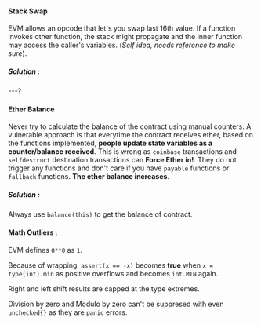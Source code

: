 #### Stack Swap

EVM allows an opcode that let's you swap last 16th value. If a function invokes other function, the stack might propagate and the inner function may access the caller's variables. (*Self idea, needs reference to make sure*).

##### Solution : 

---?

#### Ether Balance

Never try to calculate the balance of the contract using manual counters. A vulnerable approach is that everytime the contract receives ether, based on the functions implemented, **people update state variables as a counter/balance received**. This is wrong as `coinbase` transactions and `selfdestruct` destination transactions can **Force Ether in!**. They do not trigger any functions and don't care if you have `payable` functions or `fallback` functions. **The ether balance increases**.

##### Solution : 

Always use `balance(this)` to get the balance of contract.

#### Math Outliers : 

EVM defines `0**0` as `1`.

Because of wrapping, `assert(x == -x)` becomes **true** when `x = type(int).min` as positive overflows and becomes `int.MIN` again. 

Right and left shift results are capped at the type extremes.

Division by zero and Modulo by zero can't be suppresed with even `unchecked{}` as they are `panic` errors.



